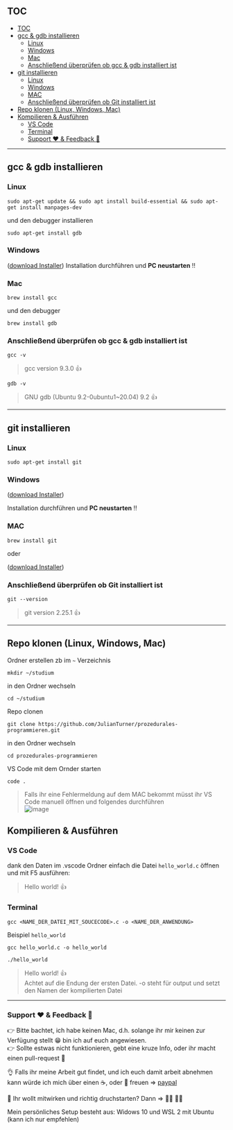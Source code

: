 ## TOC

- [TOC](#toc)
- [gcc & gdb installieren](#gcc--gdb-installieren)
  - [Linux](#linux)
  - [Windows](#windows)
  - [Mac](#mac)
  - [Anschließend überprüfen ob gcc & gdb installiert ist](#anschließend-überprüfen-ob-gcc--gdb-installiert-ist)
- [git installieren](#git-installieren)
  - [Linux](#linux-1)
  - [Windows](#windows-1)
  - [MAC](#mac-1)
  - [Anschließend überprüfen ob Git installiert ist](#anschließend-überprüfen-ob-git-installiert-ist)
- [Repo klonen (Linux, Windows, Mac)](#repo-klonen-linux-windows-mac)
- [Kompilieren & Ausführen](#kompilieren--ausführen)
  - [VS Code](#vs-code)
  - [Terminal](#terminal)
  - [Support :heart: & Feedback	:muscle:](#support-heart--feedbackmuscle)


----------


## gcc & gdb installieren

  ### Linux
  ```
  sudo apt-get update && sudo apt install build-essential && sudo apt-get install manpages-dev
  ```
  und den debugger installieren
  ```
  sudo apt-get install gdb
  ```
   ### Windows
   ([download Installer](https://sourceforge.net/projects/mingw/files/Installer/mingw-get-setup.exe/download))
     Installation durchführen und **PC neustarten** :bangbang:
    
  ### Mac
  ```
  brew install gcc
  ```
  und den debugger
  ```
  brew install gdb
  ```  
  ### Anschließend überprüfen ob gcc & gdb installiert ist
  ```
  gcc -v
  ```

  > gcc version 9.3.0 :+1:

  ```
  gdb -v
  ```
  > GNU gdb (Ubuntu 9.2-0ubuntu1~20.04) 9.2 :+1:

----------

## git installieren
 ### Linux
  ```
  sudo apt-get install git
  ```
  ### Windows
   ([download Installer](https://gitforwindows.org/))  
     
  Installation durchführen und **PC neustarten** :bangbang: 
  ### MAC
  ```
  brew install git
  ```
  
  oder
    
  ([download Installer](https://sourceforge.net/projects/git-osx-installer/files/git-2.23.0-intel-universal-mavericks.dmg/download?use_mirror=autoselect))
    
   ### Anschließend überprüfen ob Git installiert ist
   ```
   git --version
   ```
   > git version 2.25.1 :+1: 
   
----------

## Repo klonen (Linux, Windows, Mac)
  Ordner erstellen zb im ```~``` Verzeichnis  
  ```
  mkdir ~/studium
  ```  
  in den Ordner wechseln  
  ```
  cd ~/studium     
  ```

  Repo clonen
  ```
  git clone https://github.com/JulianTurner/prozedurales-programmieren.git     
  ```
  in den Ordner wechseln
  ```
  cd prozedurales-programmieren      
  ```
  VS Code mit dem Ornder starten
  ```
  code .      
  ```
  > Falls ihr eine Fehlermeldung auf dem MAC bekommt müsst ihr VS Code manuell öffnen und folgendes durchführen  
  > ![image](https://user-images.githubusercontent.com/33830803/137289187-c57878a6-3d9c-4672-ab62-84b2afc63bd9.png)


## Kompilieren & Ausführen

### VS Code

dank den Daten im .vscode Ordner einfach die Datei `hello_world.c` öffnen und mit F5 ausführen:
  > Hello world! :+1:
  
  ### Terminal
  ```
  gcc <NAME_DER_DATEI_MIT_SOUCECODE>.c -o <NAME_DER_ANWENDUNG>
  ```  
  Beispiel `hello_world`
  ```
  gcc hello_world.c -o hello_world
  ```
  ```
  ./hello_world
  ```
  > Hello world! :+1:  
  > Achtet auf die Endung der ersten Datei. -o steht für output und setzt den Namen der kompilierten Datei  




----------

### Support :heart: & Feedback	:muscle:

:point_right: Bitte bachtet, ich habe keinen Mac, d.h. solange ihr mir keinen zur Verfügung stellt :grin: bin ich auf euch angewiesen.  
:point_right: Sollte estwas nicht funktionieren, gebt eine kruze Info, oder ihr macht einen pull-request :star_struck:
  
:ok_hand: Falls ihr meine Arbeit gut findet, und ich euch damit arbeit abnehmen kann würde ich mich über einen 	:coffee:, oder :beers: freuen => [paypal](paypal.me/JulianAlexanderT)


:star_struck: Ihr wollt mitwirken und richtig druchstarten? Dann =>  :raising_hand_man: :raising_hand_woman:

Mein persönliches Setup besteht aus:
Widows 10 und WSL 2 mit Ubuntu (kann ich nur empfehlen)
